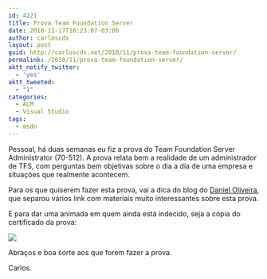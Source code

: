 ```yaml
---
id: 4221
title: Prova Team Foundation Server
date: 2010-11-17T16:23:07-03:00
author: carloscds
layout: post
guid: http://carloscds.net/2010/11/prova-team-foundation-server/
permalink: /2010/11/prova-team-foundation-server/
aktt_notify_twitter:
  - 'yes'
aktt_tweeted:
  - "1"
categories:
  - ALM
  - Visual Studio
tags:
  - msdn
---
```

Pessoal, há duas semanas eu fiz a prova do Team Foundation Server Administrator (70-512). A prova relata bem a realidade de um administrador de TFS, com perguntas bem objetivas sobre o dia a dia de uma empresa e situações que realmente acontecem.

Para os que quiserem fazer esta prova, vai a dica do blog do [Daniel Oliveira](http://dfaoliveira.wordpress.com/2010/10/08/exame-70-512), que separou vários link com materiais muito interessantes sobre esta prova.

E para dar uma animada em quem ainda está indecido, seja a cópia do certificado da prova:

![]( wp-content/uploads/2010/11/CertificadoTFS1.jpg)

Abraços e boa sorte aos que forem fazer a prova.

Carlos.